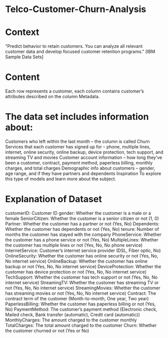 # Telco-Customer-Churn-Analysis

# Context
"Predict behavior to retain customers. You can analyze all relevant customer data and develop focused customer retention programs." [IBM Sample Data Sets]

# Content
Each row represents a customer, each column contains customer’s attributes described on the column Metadata.

# The data set includes information about:

Customers who left within the last month – the column is called Churn
Services that each customer has signed up for – phone, multiple lines, internet, online security, online backup, device protection, tech support, and streaming TV and movies
Customer account information – how long they’ve been a customer, contract, payment method, paperless billing, monthly charges, and total charges
Demographic info about customers – gender, age range, and if they have partners and dependents
Inspiration
To explore this type of models and learn more about the subject.

# Explanation of Dataset
customerID: Customer ID
gender: Whether the customer is a male or a female
SeniorCitizen: Whether the customer is a senior citizen or not (1, 0)
Partner: Whether the customer has a partner or not (Yes, No)
Dependents: Whether the customer has dependents or not (Yes, No)
tenure: Number of months the customer has stayed with the company
PhoneService: Whether the customer has a phone service or not (Yes, No)
MultipleLines: Whether the customer has multiple lines or not (Yes, No, No phone service)
InternetService: Customer’s internet service provider (DSL, Fiber optic, No)
OnlineSecurity: Whether the customer has online security or not (Yes, No, No internet service)
OnlineBackup: Whether the customer has online backup or not (Yes, No, No internet service)
DeviceProtection: Whether the customer has device protection or not (Yes, No, No internet service)
TechSupport: Whether the customer has tech support or not (Yes, No, No internet service)
StreamingTV: Whether the customer has streaming TV or not (Yes, No, No internet service)
StreamingMovies: Whether the customer has streaming movies or not (Yes, No, No internet service)
Contract: The contract term of the customer (Month-to-month, One year, Two year)
PaperlessBilling: Whether the customer has paperless billing or not (Yes, No)
PaymentMethod: The customer’s payment method (Electronic check, Mailed check, Bank transfer (automatic), Credit card (automatic))
MonthlyCharges: The amount charged to the customer monthly
TotalCharges: The total amount charged to the customer
Churn: Whether the customer churned or not (Yes or No)
